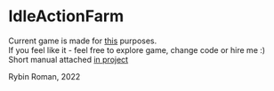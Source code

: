 # IdleActionFarm
 
Current game is made for [this](https://docs.google.com/presentation/d/1o3q8qvnu1PVjc3jM4qsZu6TbmjbIuHYaqc_x26ab0c4/edit?usp=sharing) purposes.  
If you feel like it - feel free to explore game, change code or hire me :)  
Short manual attached [in project](Assets/IdleActionFarm_Short_Manual.pdf)  

Rybin Roman, 2022

